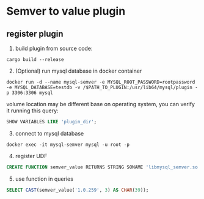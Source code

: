 # Semver to value plugin


## register plugin
1. build plugin from source code:
```shell
cargo build --release
```

2. (Optional) run mysql database in docker container
```shell
docker run -d --name mysql-semver -e MYSQL_ROOT_PASSWORD=rootpassword -e MYSQL_DATABASE=testdb -v /$PATH_TO_PLUGIN:/usr/lib64/mysql/plugin -p 3306:3306 mysql
```
volume location may be different base on operating system, you can verify it running this query:
```sql
SHOW VARIABLES LIKE 'plugin_dir';
```

3. connect to mysql database
```shell
docker exec -it mysql-semver mysql -u root -p
```

4. register UDF
```sql
CREATE FUNCTION semver_value RETURNS STRING SONAME 'libmysql_semver.so';
```

5. use function in queries
```sql
SELECT CAST(semver_value('1.0.259', 3) AS CHAR(39));
```

